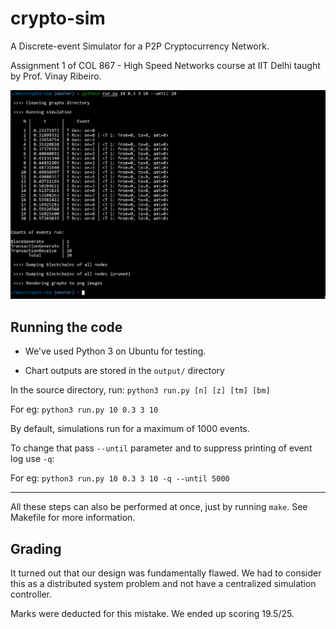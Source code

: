 
# crypto-sim

A Discrete-event Simulator for a P2P Cryptocurrency Network.

Assignment 1 of COL 867 - High Speed Networks course at IIT Delhi taught by Prof. Vinay Ribeiro.

![Screenshot](screenshot.png)

## Running the code

* We've used Python 3 on Ubuntu for testing.

* Chart outputs are stored in the `output/` directory

In the source directory, run:  `python3 run.py [n] [z] [tm] [bm]`

For eg: `python3 run.py 10 0.3 3 10`

By default, simulations run for a maximum of 1000 events. 

To change that pass `--until` parameter and to suppress printing of event log use `-q`:

For eg: `python3 run.py 10 0.3 3 10 -q --until 5000`

---

All these steps can also be performed at once, just by running `make`. See Makefile for more information.


## Grading

It turned out that our design was fundamentally flawed. We had to consider this as a distributed system problem and not have a centralized simulation controller.

Marks were deducted for this mistake. We ended up scoring 19.5/25.
